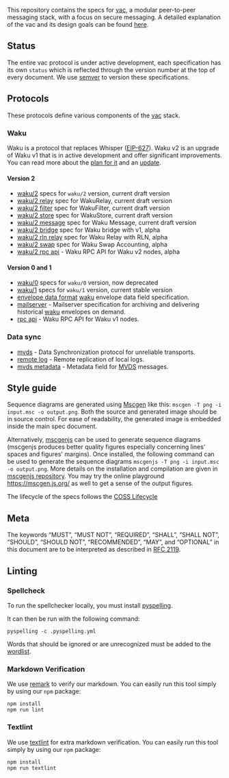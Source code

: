 <!-- [CI](https://github.com/vacp2p/specs/workflows/CI/badge.svg) -->

This repository contains the specs for [vac](https://vac.dev), a modular peer-to-peer messaging stack, with a focus on secure messaging. A detailed explanation of the vac and its design goals can be found [here](https://vac.dev/vac-overview).

## Status

The entire vac protocol is under active development, each specification has its own `status` which is reflected through the version number at the top of every document. We use [semver](https://semver.org/) to version these specifications.

## Protocols

These protocols define various components of the [vac](https://vac.dev) stack.

### Waku

Waku is a protocol that replaces Whisper ([EIP-627](https://eips.ethereum.org/EIPS/eip-627)). Waku v2 is an upgrade of Waku v1 that is in active development and offer significant improvements. You can read more about the [plan for it](https://vac.dev/waku-v2-plan) and an [update](https://vac.dev/waku-v2-update).

#### Version 2
  - [waku/2](./specs/waku/v2/waku-v2) specs for `waku/2` version, current draft version
  - [waku/2 relay](./specs/waku/v2/waku-relay) spec for WakuRelay, current draft version
  - [waku/2 filter](./specs/waku/v2/waku-filter) spec for WakuFilter, current draft version
  - [waku/2 store](./specs/waku/v2/waku-store) spec for WakuStore, current draft version
  - [waku/2 message](./specs/waku/v2/waku-message) spec for Waku Message, current draft version
  - [waku/2 bridge](./specs/waku/v2/waku-bridge) spec for Waku bridge with v1, alpha
  - [waku/2 rln relay](./specs/waku/v2/waku-rln-relay) spec for Waku Relay with RLN, alpha
  - [waku/2 swap](./specs/waku/v2/waku-swap-accounting) spec for Waku Swap Accounting, alpha
  - [waku/2 rpc api](./specs/waku/v2/waku-rpc-api) - Waku RPC API for Waku v2 nodes, alpha

#### Version 0 and 1
 - [waku/0](./specs/waku/v1/waku-0) specs for `waku/0` version, now deprecated
 - [waku/1](./specs/waku/v1/waku-1) specs for `waku/1` version, current stable version
 - [envelope data format](./specs/waku/v1/envelope-data-format) [waku](./waku/waku) envelope data field specification.
 - [mailserver](./specs/waku/v1/mailserver) - Mailserver specification for archiving and delivering historical [waku](./specs/waku/waku) envelopes on demand.
 - [rpc api](./specs/waku/v1/waku-rpc-api) - Waku RPC API for Waku v1 nodes.

### Data sync

 - [mvds](./specs/mvds) - Data Synchronization protocol for unreliable transports.
 - [remote log](./specs/remote-log) - Remote replication of local logs.
 - [mvds metadata](./specs/mvds-metadata) - Metadata field for [MVDS](./specs/mvds) messages.

## Style guide

Sequence diagrams are generated using [Mscgen](http://www.mcternan.me.uk/mscgen/) like this: `mscgen -T png -i input.msc -o output.png`. Both the source and generated image should be in source control. For ease of readability, the generated image is embedded inside the main spec document. 

Alternatively, [mscgenjs](https://github.com/mscgenjs/mscgenjs-cli) can be used to generate sequence diagrams (mscgenjs produces better quality figures especially concerning lines' spaces and figures' margins). Once installed, the following command can be used to generate the sequence diagrams `mscgenjs -T png -i input.msc -o output.png`. More details on the installation and compilation are given in [mscgenjs repository](https://github.com/mscgenjs/mscgenjs-cli). You may try the online playground https://mscgen.js.org/ as well to get a sense of the output figures. 

The lifecycle of the specs follows the [COSS Lifecycle](https://rfc.unprotocols.org/spec:2/COSS/)

## Meta

The keywords “MUST”, “MUST NOT”, “REQUIRED”, “SHALL”, “SHALL NOT”, “SHOULD”, “SHOULD NOT”, “RECOMMENDED”, “MAY”, and “OPTIONAL” in this document are to be interpreted as described in [RFC 2119](https://www.ietf.org/rfc/rfc2119.txt).

## Linting

### Spellcheck

To run the spellchecker locally, you must install [pyspelling](https://facelessuser.github.io/pyspelling/).

It can then be run with the following command:

```console
pyspelling -c .pyspelling.yml
```

Words that should be ignored or are unrecognized must be added to the [wordlist](./wordlist.txt).

### Markdown Verification

We use [remark](https://remark.js.org/) to verify our markdown. You can easily run this tool simply by using our `npm` package:

```console
npm install
npm run lint
```

### Textlint

We use [textlint](https://textlint.github.io/) for extra markdown verification. You can easily run this tool simply by using our `npm` package:

```console
npm install
npm run textlint
```
